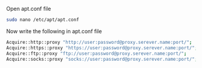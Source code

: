 Open apt.conf file
```bash
sudo nano /etc/apt/apt.conf
```
Now write the following in apt.conf file
```bash
Acquire::http::proxy "http://user:password@proxy.serever.name:port/";
Acquire::https::proxy "https://user:password@proxy.serever.name:port/";
Acquire::ftp::proxy "ftp://user:password@proxy.serever.name:port/";
Acquire::socks::proxy "socks://user:password@proxy.serever.name:port/";
```

